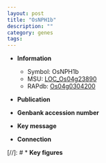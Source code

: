```yaml
---
layout: post
title: "OsNPH1b"
description: ""
category: genes
tags: 
---
```


* **Information**  
    + Symbol: OsNPH1b  
    + MSU: [LOC_Os04g23890](http://rice.uga.edu/cgi-bin/ORF_infopage.cgi?orf=LOC_Os04g23890)  
    + RAPdb: [Os04g0304200](http://rapdb.dna.affrc.go.jp/viewer/gbrowse_details/irgsp1?name=Os04g0304200)  

* **Publication**  

* **Genbank accession number**  

* **Key message**  

* **Connection**  

[//]: # * **Key figures**  


